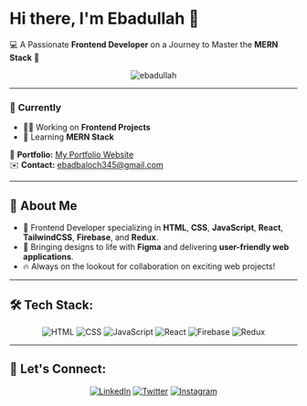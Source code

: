 # Hi there, I'm Ebadullah 👋  
💻 A Passionate **Frontend Developer** on a Journey to Master the **MERN Stack** 💼  

<div align="center">
  <img src="https://komarev.com/ghpvc/?username=ebadullah&label=Profile%20views&color=0e75b6&style=flat" alt="ebadullah" /> 
</div>

---

### 🚀 **Currently**  
- 👨‍💻 Working on **Frontend Projects**  
- 🌱 Learning **MERN Stack**

🔗 **Portfolio:** [My Portfolio Website](https://ebadofficial.pages.dev/)  
✉️ **Contact:** ebadbaloch345@gmail.com  

---

## 🎨 **About Me**  
- 💼 Frontend Developer specializing in **HTML**, **CSS**, **JavaScript**, **React**, **TailwindCSS**, **Firebase**, and **Redux**.  
- 🎨 Bringing designs to life with **Figma** and delivering **user-friendly web applications**.  
- 🔥 Always on the lookout for collaboration on exciting web projects!

---

## 🛠 **Tech Stack:**  
<div align="center">
  <img src="https://img.icons8.com/color/48/000000/html-5.png" alt="HTML" title="HTML"/>
  <img src="https://img.icons8.com/color/48/000000/css3.png" alt="CSS" title="CSS"/>
  <img src="https://img.icons8.com/color/48/000000/javascript.png" alt="JavaScript" title="JavaScript"/>
  <img src="https://img.icons8.com/color/48/000000/react-native.png" alt="React" title="React"/>
  <img src="https://img.icons8.com/color/48/000000/firebase.png" alt="Firebase" title="Firebase"/>
  <img src="https://img.icons8.com/color/48/000000/redux.png" alt="Redux" title="Redux"/>
</div>

---

## 💬 **Let's Connect:**  
<div align="center">
  <a href="https://www.linkedin.com/in/ebadullah" target="_blank"><img src="https://img.icons8.com/color/48/000000/linkedin.png" alt="LinkedIn" title="LinkedIn"/></a>
  <a href="https://twitter.com/ebadullah" target="_blank"><img src="https://img.icons8.com/color/48/000000/twitter.png" alt="Twitter" title="Twitter"/></a>
  <a href="https://www.instagram.com/ebadullah" target="_blank"><img src="https://img.icons8.com/color/48/000000/instagram-new.png" alt="Instagram" title="Instagram"/></a>
</div>
